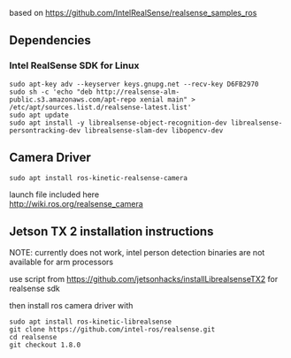 based on https://github.com/IntelRealSense/realsense_samples_ros

## Dependencies 

### Intel RealSense SDK for Linux
```
sudo apt-key adv --keyserver keys.gnupg.net --recv-key D6FB2970   
sudo sh -c 'echo "deb http://realsense-alm-public.s3.amazonaws.com/apt-repo xenial main" > /etc/apt/sources.list.d/realsense-latest.list'  
sudo apt update 
sudo apt install -y librealsense-object-recognition-dev librealsense-persontracking-dev librealsense-slam-dev libopencv-dev
```

## Camera Driver
```
sudo apt install ros-kinetic-realsense-camera  
```
launch file included here  
http://wiki.ros.org/realsense_camera  

## Jetson TX 2 installation instructions

NOTE: currently does not work, intel person detection binaries are not available for arm processors  

use script from https://github.com/jetsonhacks/installLibrealsenseTX2 for realsense sdk  

then install ros camera driver with  

```
sudo apt install ros-kinetic-librealsense
git clone https://github.com/intel-ros/realsense.git
cd realsense
git checkout 1.8.0
```